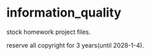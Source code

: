 # information_quality
stock homework project files.

reserve all copyright for 3 years(until 2028-1-4).
